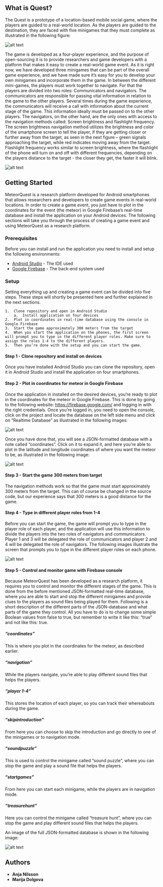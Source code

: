 ## What is Quest?
The Quest is a prototype of a location-based mobile social game, where the players are guided to a real-world location. As the players are guided to the destination, they are faced with five minigames that they must complete as illustrated in the following figure:

![alt text](gameconcept.png "Illustration of game concept")

The game is developed as a four-player experience, and the purpose of open-sourcing it is to provide researchers and game developers with a platform that makes it easy to create a real-world game event. As it is right now, we have developed three minigames that can be part of the overall game experience, and we have made sure it’s easy for you to develop your own minigames and incorporate them in the game. In between the different mini-games, the players must work together to navigate. For that the players are divided into two roles: Communicators and navigators. The communicators are responsible for passing vital information in relation to the game to the other players. Several times during the game experience, the communicators will receive a call with information about the current stage of the game. This information ideally must be passed on to the other players. The navigators, on the other hand, are the only ones with access to the navigation methods called: Screen brightness and flashlight frequency. The screen brightness navigation method utilizes the brightness and color of the smartphone screen to tell the player, if they are getting closer or further away from the target, as seen in the next figure – green signals approaching the target, while red indicates moving away from the target. Flashlight frequency works similar to screen brightness, where the flashlight of the phone will turn on and off with different frequencies, depending on the players distance to the target - the closer they get, the faster it will blink.  

![alt text](navigation.png "Illustration of navigation methods")

## Getting Started
MeteorQuest is a research platform developed for Android smartphones that allows researchers and developers to create game events in real-world locations. In order to create a game event, you just have to plot in the coordinates for the event (the meteor) in Google Firebase’s real-time database and install the application on your Android devices. The following sections will take you through the process of creating a game event and using MeteorQuest as a research platform.   

### Prerequisites
Before you can install and run the application you need to install and setup the following environments:

  * [Android Studio](https://developer.android.com/studio/) - The IDE used
  * [Google Firebase](https://firebase.google.com/) - The back-end system used

### Setup
Setting everything up and creating a game event can be divided into five steps. These steps will shortly be presented here and further explained in the next sections. 

```
1.	Clone repository and open in Android Studio
    a.	Install application on four devices
2.	Plot in coordinates in real-time database using the console in Google Firebase
3.	Start the game approximately 300 meters from the target
4.	When you start the application on the phones, the first screen will prompt you to type in the different player roles. Make sure to assign the roles 1-4 to the different players.
5.	Then you’re done with the setup and you can start the game. 

```

#### Step 1 - Clone repository and install on devices
Once you have installed Android Studio you can clone the repository, open it in Android Studio and install the application on four smartphones. 

#### Step 2 - Plot in coordinates for meteor in Google Firebase
Once the application in installed on the desired devices, you’re ready to plot in the coordinates for the meteor in Google Firebase. This is done by going to the following website: https://firebase.google.com/ and logging in with the right credentials. Once you’re logged in, you need to open the console, click on the project and locate the database on the left side menu and click on “Realtime Database” as illustrated in the following images:

![alt text](firebase.PNG "Illustration Google Firebase real-time database")

Once you have done that, you will see a JSON-formatted database with a note called “coordinates”. Click on it to expand it, and here you’re able to plot in the latitude and longitude coordinates of where you want the meteor to be, as illustrated in the following image: 

![alt text](coordinates.PNG "Illustration of JSON-formatted database")

#### Step 3 - Start the game 300 meters from target
The navigation methods work so that the game must start approximately 300 meters from the target. This can of course be changed in the source code, but our experience says that 300 meters is a good distance for the game. 

#### Step 4 - Type in different player roles from 1-4
Before you can start the game, the game will prompt you to type in the player role of each player, and the application will use this information to divide the players into the two roles of navigators and communicators. Player 1 and 3 will be delegated the role of communicators and player 2 and 4 will be delegated the role of navigators. The following images illustrate the screen that prompts you to type in the different player roles on each phone. 

![alt text](playerroles.PNG "Illustration of how to type in player roles")

#### Step 5 - Control and monitor game with Firebase console
Because MeteorQuest has been developed as a research platform, it requires you to control and monitor the different stages of the game. This is done from the before mentioned JSON-formatted real-time database, where you are able to start and stop the different minigames and provide clues to the players as sound files being played for them. Following is a short description of the different parts of the JSON-database and what parts of the game they control. All you have to do is to change some simple Boolean values from false to true, but remember to write it like this: “true” and not like this: true.  

##### “coordinates”
This is where you plot in the coordinates for the meteor, as described earlier.
##### “navigation”
While the players navigate, you’re able to play different sound files that helps the players. 
##### “player 1-4”
This stores the location of each player, so you can track their whereabouts during the game.
##### “skipintroduction”
From here you can choose to skip the introduction and go directly to one of the minigames or to navigation mode. 
##### “soundpuzzle”
This is used to control the minigame called “sound puzzle”, where you can stop the game and play a sound file that helps the players.
##### “startgames”
From here you can start each minigame, while the players are in navigation mode. 
##### “treasurehunt”
Here you can control the minigame called “treasure hunt”, where you can stop the game and play different sound files that helps the players. 

An image of the full JSON-formatted database is shown in the following image:

![alt text](json.PNG "Illustration of JSON-formatted database")

## Authors

* **Anja Nilsson** 
* **Marija Dolgova** 
